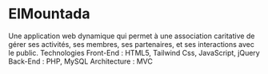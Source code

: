 # ElMountada
Une application web dynamique qui permet à une association caritative de gérer ses activités, ses membres, ses partenaires, et ses interactions avec le public.
Technologies
Front-End : HTML5, Tailwind Css, JavaScript, jQuery
Back-End : PHP, MySQL
Architecture : MVC
